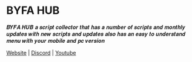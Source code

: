 # BYFA HUB

𝑩𝒀𝑭𝑨 𝑯𝑼𝑩 𝒂 𝒔𝒄𝒓𝒊𝒑𝒕 𝒄𝒐𝒍𝒍𝒆𝒄𝒕𝒐𝒓 𝒕𝒉𝒂𝒕 𝒉𝒂𝒔 𝒂 𝒏𝒖𝒎𝒃𝒆𝒓 𝒐𝒇 𝒔𝒄𝒓𝒊𝒑𝒕𝒔 𝒂𝒏𝒅 𝒎𝒐𝒏𝒕𝒉𝒍𝒚 𝒖𝒑𝒅𝒂𝒕𝒆𝒔 𝒘𝒊𝒕𝒉 𝒏𝒆𝒘 𝒔𝒄𝒓𝒊𝒑𝒕𝒔 𝒂𝒏𝒅 𝒖𝒑𝒅𝒂𝒕𝒆𝒔 𝒂𝒍𝒔𝒐 𝒉𝒂𝒔 𝒂𝒏 𝒆𝒂𝒔𝒚 𝒕𝒐 𝒖𝒏𝒅𝒆𝒓𝒔𝒕𝒂𝒏𝒅 𝒎𝒆𝒏𝒖 𝒘𝒊𝒕𝒉 𝒚𝒐𝒖𝒓 𝒎𝒐𝒃𝒊𝒍𝒆 𝒂𝒏𝒅 𝒑𝒄 𝒗𝒆𝒓𝒔𝒊𝒐𝒏

<link>
    <a href="https://sites.google.com/view/byfa-hub/main?authuser=0"
        target="_blank">Website</a>
 |  
<link>
    <a href="https://discord.gg/S2zSKf2Re9"
        target="_blank">Discord</a>
 |
 <link>
    <a href="https://www.youtube.com/channel/UCBxJFYmfMIOh3u_DKd-ccvw"
        target="_blank">Youtube</a>
